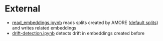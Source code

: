# External

- [read_embeddings.ipynb](read_embeddings.ipynb) reads splits created by AMORE ([default splits](../amore/amore.py)) and writes related embeddings
- [drift-detection.ipynb](drift-detection.ipynb) detects drift in embeddings created before